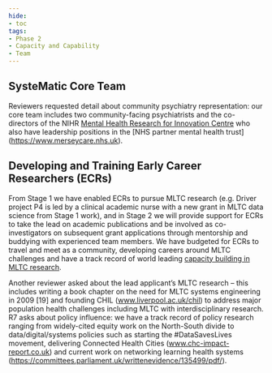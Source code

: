```yaml
---
hide:
- toc
tags:
- Phase 2
- Capacity and Capability
- Team
---
```


## SysteMatic Core Team
Reviewers requested detail about community psychiatry representation: our core team includes two community-facing psychiatrists and the co-directors of the NIHR [Mental Health Research for Innovation Centre](https://www.mric.uk) who also have leadership positions in the [NHS partner mental health trust] (https://www.merseycare.nhs.uk). 

## Developing and Training Early Career Researchers (ECRs)
From Stage 1 we have enabled ECRs to pursue MLTC research (e.g. Driver project P4 is led by a clinical academic nurse with a new grant in MLTC data science from Stage 1 work), and in Stage 2 we will provide support for ECRs to take the lead on academic publications and be involved as co-investigators on subsequent grant applications through mentorship and buddying with experienced team members. We have budgeted for ECRs to travel and meet as a community, developing careers around MLTC challenges and have a track record of world leading [capacity building in MLTC research](https://www.gla.ac.uk/postgraduate/doctoraltraining/multimorbidity). 

Another reviewer asked about the lead applicant’s MLTC research – this includes writing a book chapter on the need for MLTC systems engineering in 2009 [19] and founding CHIL (www.liverpool.ac.uk/chil) to address major population health challenges including MLTC with interdisciplinary research. R7 asks about policy influence: we have a track record of policy research ranging from widely-cited equity work on the North-South divide to data/digital/systems policies such as starting the #DataSavesLives movement, delivering Connected Health Cities (www.chc-impact-report.co.uk) and current work on networking learning health systems (https://committees.parliament.uk/writtenevidence/135499/pdf/).

